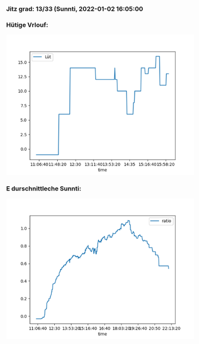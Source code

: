 ### Jitz grad: 13/33 (Sunnti, 2022-01-02 16:05:00

### Hütige Vrlouf:
![Graph](Today.png)

### E durschnittleche Sunnti:
![Graph](Sunnti.png)